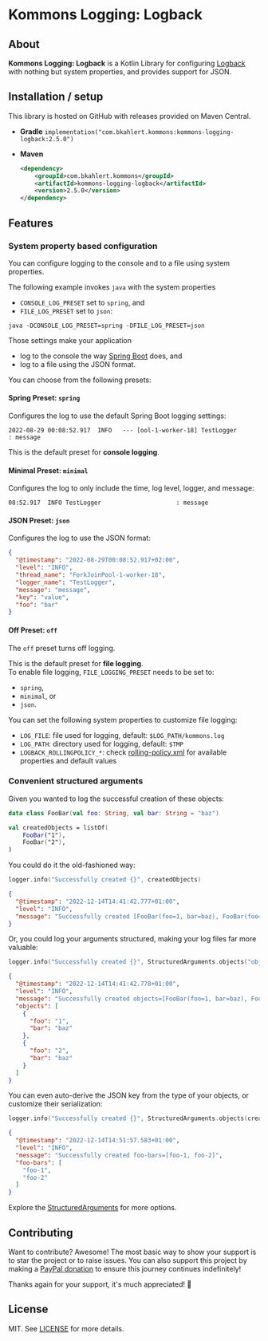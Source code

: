# Kommons Logging: Logback

## About

**Kommons Logging: Logback** is a Kotlin Library for configuring [Logback](https://logback.qos.ch/) with
nothing but system properties, and provides support for JSON.

## Installation / setup

This library is hosted on GitHub with releases provided on Maven Central.

* **Gradle** `implementation("com.bkahlert.kommons:kommons-logging-logback:2.5.0")`

* **Maven**
  ```xml
  <dependency>
      <groupId>com.bkahlert.kommons</groupId>
      <artifactId>kommons-logging-logback</artifactId>
      <version>2.5.0</version>
  </dependency>
  ```

## Features

### System property based configuration

You can configure logging to the console and to a file using system properties.

The following example invokes `java` with the system properties

- `CONSOLE_LOG_PRESET` set to `spring`, and
- `FILE_LOG_PRESET` set to `json`:

```shell
java -DCONSOLE_LOG_PRESET=spring -DFILE_LOG_PRESET=json
```

Those settings make your application

- log to the console the way [Spring Boot](https://spring.io/projects/spring-boot/) does, and
- log to a file using the JSON format.

You can choose from the following presets:

#### Spring Preset: `spring`

Configures the log to use the default Spring Boot logging settings:

```log
2022-08-29 00:08:52.917  INFO   --- [ool-1-worker-18] TestLogger                               : message
```

This is the default preset for **console logging**.

#### Minimal Preset: `minimal`

Configures the log to only include the time, log level, logger, and message:

```log
08:52.917  INFO TestLogger                     : message
```

#### JSON Preset: `json`

Configures the log to use the JSON format:

```json
{
  "@timestamp": "2022-08-29T00:08:52.917+02:00",
  "level": "INFO",
  "thread_name": "ForkJoinPool-1-worker-18",
  "logger_name": "TestLogger",
  "message": "message",
  "key": "value",
  "foo": "bar"
}
```

#### Off Preset: `off`

The `off` preset turns off logging.

This is the default preset for **file logging**.  
To enable file logging, `FILE_LOGGING_PRESET` needs to be set to:

- `spring`,
- `minimal`, or
- `json`.

You can set the following system properties to customize file logging:

- `LOG_FILE`: file used for logging, default: `$LOG_PATH/kommons.log`
- `LOG_PATH`: directory used for logging, default: `$TMP`
- `LOGBACK_ROLLINGPOLICY_*`: check [rolling-policy.xml](src/jvmMain/resources/com/bkahlert/kommons/logging/logback/includes/rolling-policy.xml) for available
  properties and default values

### Convenient structured arguments

Given you wanted to log the successful creation of these objects:

```kotlin
data class FooBar(val foo: String, val bar: String = "baz")

val createdObjects = listOf(
    FooBar("1"),
    FooBar("2"),
)
```

You could do it the old-fashioned way:

```kotlin
logger.info("Successfully created {}", createdObjects)
```

```json
{
  "@timestamp": "2022-12-14T14:41:42.777+01:00",
  "level": "INFO",
  "message": "Successfully created [FooBar(foo=1, bar=baz), FooBar(foo=2, bar=baz)]"
}
```

Or, you could log your arguments structured, making your log files
far more valuable:

```kotlin
logger.info("Successfully created {}", StructuredArguments.objects("objects", createdObjects))
```

```json
{
  "@timestamp": "2022-12-14T14:41:42.778+01:00",
  "level": "INFO",
  "message": "Successfully created objects=[FooBar(foo=1, bar=baz), FooBar(foo=2, bar=baz)]",
  "objects": [
    {
      "foo": "1",
      "bar": "baz"
    },
    {
      "foo": "2",
      "bar": "baz"
    }
  ]
}
```

You can even auto-derive the JSON key from the type of your objects, or
customize their serialization:

```kotlin
logger.info("Successfully created {}", StructuredArguments.objects(createdObjects) { "foo-${it.foo}" })
```

```json
{
  "@timestamp": "2022-12-14T14:51:57.583+01:00",
  "level": "INFO",
  "message": "Successfully created foo-bars=[foo-1, foo-2]",
  "foo-bars": [
    "foo-1",
    "foo-2"
  ]
}
```

Explore the [StructuredArguments](src/jvmMain/kotlin/com/bkahlert/kommons/logging/logback/StructuredArguments.kt) for more options.


## Contributing

Want to contribute?
Awesome!
The most basic way to show your support is to star the project or to raise issues.
You can also support this project by making a [PayPal donation](https://www.paypal.me/bkahlert) to ensure this journey continues indefinitely!

Thanks again for your support, it's much appreciated! :pray:

## License

MIT. See [LICENSE](../../LICENSE) for more details.
